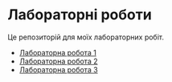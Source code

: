 # Лабораторні роботи

Це репозиторій для моїх лабораторних робіт.

- [Лабораторна робота 1]([lab1.html](https://github.com/hellboar/KID-42_Slesarenko_Dmytro/blob/main/lab1.html)https://github.com/hellboar/KID-42_Slesarenko_Dmytro/blob/main/lab1.html)
- [Лабораторна робота 2](lab2.html)
- [Лабораторна робота 3](lab3.html)
